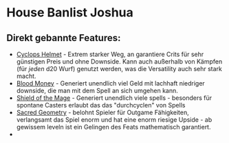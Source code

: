 # House Banlist Joshua
## Direkt gebannte Features:
- [Cyclops Helmet](https://www.d20pfsrd.com/magic-items/wondrous-items/c-d/cyclops-helm/) - Extrem starker Weg, an garantiere Crits für sehr günstigen Preis und ohne Downside. Kann auch außerhalb von Kämpfen (für *jeden* d20 Wurf) genutzt werden, was die Versatility auch sehr stark macht. 
- [Blood Money](https://www.d20pfsrd.com/magic/all-spells/b/blood-money/) - Generiert unendlich viel Geld mit lachhaft niedriger downside, die man mit dem Spell an sich umgehen kann. 
- [Shield of the Mage](https://www.aonprd.com/MagicIntelligentDisplay.aspx?ItemName=Shield%20of%20the%20Mage) - Generiert unendlich viele spells - besonders für spontane Casters erlaubt das das "durchcyclen" von Spells
- [Sacred Geometry](https://www.d20pfsrd.com/feats/general-feats/sacred-geometry/) - belohnt Spieler für Outgame Fähigkeiten, verlangsamt das Spiel enorm und hat eine enorm riesige Upside - ab gewissem leveln ist ein Gelingen des Feats mathematisch garantiert. 
- 
